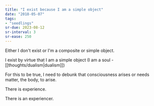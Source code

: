 ```yaml
---
title: "I exist because I am a simple object"
date: "2018-05-07"
tags:
- "seedlings"
sr-due: 2023-08-12
sr-interval: 3
sr-ease: 250
---
```


Either I don't exist or I'm a composite or simple object.

I exist by virtue that I am a simple object (I am a soul - [[thoughts/dualism|dualism]])

For this to be true, I need to debunk that consciousness arises or needs matter, the body, to arise.

There is experience.

There is an experiencer.